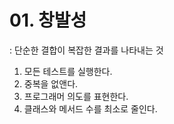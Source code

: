 # 01. 창발성

: 단순한 결합이 복잡한 결과를 나타내는 것

1. 모든 테스트를 실행한다.
2. 중복을 없앤다.
3. 프로그래머 의도를 표현한다.
4. 클래스와 메서드 수를 최소로 줄인다.
